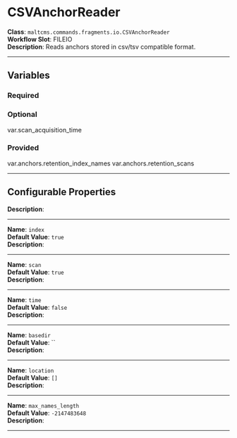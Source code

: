<h1>CSVAnchorReader</h1>

**Class**: `maltcms.commands.fragments.io.CSVAnchorReader`  
**Workflow Slot**: FILEIO  
**Description**: Reads anchors stored in csv/tsv compatible format.  

---

<h2>Variables</h2>
<h3>Required</h3>

<h3>Optional</h3>
	var.scan_acquisition_time

<h3>Provided</h3>
	var.anchors.retention_index_names
	var.anchors.retention_scans


---

<h2>Configurable Properties</h2>

**Description**:  
  

---

**Name**: `index`  
**Default Value**: `true`  
**Description**:  
  

---

**Name**: `scan`  
**Default Value**: `true`  
**Description**:  
  

---

**Name**: `time`  
**Default Value**: `false`  
**Description**:  
  

---

**Name**: `basedir`  
**Default Value**: ``  
**Description**:  
  

---

**Name**: `location`  
**Default Value**: `[]`  
**Description**:  
  

---

**Name**: `max_names_length`  
**Default Value**: `-2147483648`  
**Description**:  
  

---


